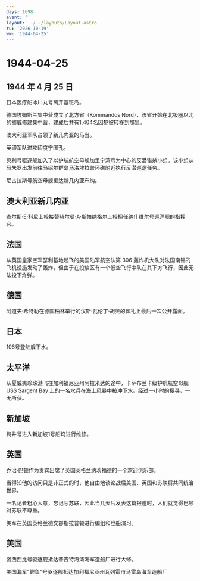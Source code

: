 ```yaml
---
days: 1698
event: ''
layout: ../../layouts/Layout.astro
ru: '2026-10-19'
ww: '1944-04-25'
---
```


# 1944-04-25

## 1944 年 4 月 25 日

日本医疗船冰川丸号离开塞班岛。

德国埃姆斯兰集中营成立了北方省（Kommandos
Nord），该省开始在北极圈以北的挪威修建集中营，建成后共有1,404名囚犯被转移到那里。

澳大利亚军队占领了新几内亚的马当。

英印军队进攻印度宁图孔。

贝利号驱逐舰加入了以护航航空母舰加里宁湾号为中心的反潜猎杀小组。该小组从马朱罗出发前往马绍尔群岛马洛埃拉普环礁附近执行反潜巡逻任务。

尼古拉斯号航空母舰抵达新几内亚布纳。

## 澳大利亚新几内亚

查尔斯·E·科尼上校接替赫尔曼·A·斯帕纳格尔上校担任纳什维尔号巡洋舰的指挥官。

## 法国

从英国皇家空军瑟利基地起飞的美国陆军航空队第 306
轰炸机大队对法国南锡的飞机设施发动了轰炸，但由于在投放区有一个低空飞行中队在其下方飞行，因此无法投下炸弹。

## 德国

阿道夫·希特勒在德国柏林举行的汉斯·瓦伦丁·胡贝的葬礼上最后一次公开露面。

## 日本

106号登陆舰下水。

## 太平洋

从夏威夷珍珠港飞往加利福尼亚州阿拉米达的途中，卡萨布兰卡级护航航空母舰
USS Sargent Bay
上的一名水兵在海上风暴中被冲下水。经过一小时的搜寻，一无所获。

## 新加坡

鸭井号进入新加坡1号船坞进行维修。

## 英国

乔治·巴顿作为贵宾出席了英国英格兰纳茨福德的一个欢迎俱乐部。

当得知他的访问只是非正式的时，他自由地谈论战后美国、英国和苏联将共同统治世界。

一名记者粗心大意，忘记写苏联，因此当几天后发表这篇报道时，人们就觉得巴顿对苏联不尊重。

美军在英国英格兰德文郡斯拉普顿进行编组和登船演习。

## 美国

密西西比号驱逐舰抵达普吉特海湾海军造船厂进行大修。

美国海军"鲣鱼"号驱逐舰抵达加利福尼亚州瓦列霍市马雷岛海军造船厂